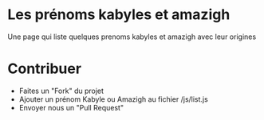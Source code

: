 Les prénoms kabyles et amazigh 
=====================

Une page qui liste quelques prenoms kabyles et amazigh avec leur origines 


Contribuer
=====================
* Faites un "Fork" du projet
* Ajouter un prénom Kabyle ou Amazigh au fichier /js/list.js
* Envoyer nous un "Pull Request"
